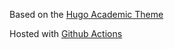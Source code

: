 
Based on the [Hugo Academic Theme](https://github.com/wowchemy/starter-hugo-academic)

Hosted with [Github Actions](https://gohugo.io/hosting-and-deployment/hosting-on-github/#build-hugo-with-github-action)
